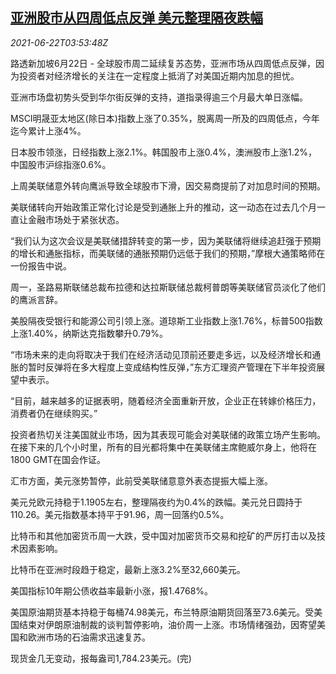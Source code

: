 <!--1624334462000-->
[亚洲股市从四周低点反弹 美元整理隔夜跌幅](https://cn.reuters.com/article/asia-financial-markets-0622-tues-idCNKCS2DY0A3)
------

<div><i>2021-06-22T03:53:48Z</i></div><p>路透新加坡6月22日 - 全球股市周二延续复苏态势，亚洲市场从四周低点反弹，因为投资者对经济增长的关注在一定程度上抵消了对美国近期内加息的担忧。</p><p>亚洲市场盘初势头受到华尔街反弹的支持，道指录得逾三个月最大单日涨幅。</p><p>MSCI明晟亚太地区(除日本)指数上涨了0.35%，脱离周一所及的四周低点，今年迄今累计上涨4%。</p><p>日本股市领涨，日经指数上涨2.1%。韩国股市上涨0.4%，澳洲股市上涨1.2%，中国股市沪综指涨0.6%。</p><p>上周美联储意外转向鹰派导致全球股市下滑，因交易商提前了对加息时间的预期。</p><p>美联储转向开始政策正常化讨论是受到通胀上升的推动，这一动态在过去几个月一直让金融市场处于紧张状态。</p><p>“我们认为这次会议是美联储措辞转变的第一步，因为美联储将继续追赶强于预期的增长和通胀指标，而美联储的通胀预期仍远低于我们的预期，”摩根大通策略师在一份报告中说。</p><p>周一，圣路易斯联储总裁布拉德和达拉斯联储总裁柯普朗等美联储官员淡化了他们的鹰派言辞。</p><p>美股隔夜受银行和能源公司引领上涨。道琼斯工业指数上涨1.76%，标普500指数上涨1.40%，纳斯达克指数攀升0.79%。</p><p>“市场未来的走向将取决于我们在经济活动见顶前还要走多远，以及经济增长和通胀的暂时反弹将在多大程度上变成结构性反弹，”东方汇理资产管理在下半年投资展望中表示。</p><p>“目前，越来越多的证据表明，随着经济全面重新开放，企业正在转嫁价格压力，消费者仍在继续购买。”</p><p>投资者热切关注美国就业市场，因为其表现可能会对美联储的政策立场产生影响。在接下来的几个小时里，所有的目光都将集中在美联储主席鲍威尔身上，他将在1800 GMT在国会作证。</p><p>汇市方面，美元涨势暂停，此前受美联储意意外表态提振大幅上涨。</p><p>美元兑欧元持稳于1.1905左右，整理隔夜约为0.4%的跌幅。美元兑日圆持于110.26。美元指数基本持平于91.96，周一回落约0.5%。</p><p>比特币和其他加密货币周一大跌，受中国对加密货币交易和挖矿的严厉打击以及技术因素影响。</p><p>比特币在亚洲时段趋于稳定，最新上涨3.2%至32,660美元。</p><p>美国指标10年期公债收益率最新小涨，报1.4768%。</p><p>美国原油期货基本持稳于每桶74.98美元，布兰特原油期货回落至73.6美元。受美国结束对伊朗原油制裁的谈判暂停影响，油价周一上涨。市场情绪强劲，因寄望美国和欧洲市场的石油需求迅速复苏。</p><p>现货金几无变动，报每盎司1,784.23美元。(完)</p>
